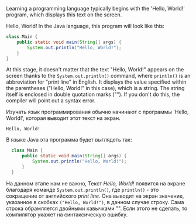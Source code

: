 Learning a programming language typically begins with the 'Hello, World!' program, which displays this text on the screen.

Hello, World!
In the Java language, this program will look like this:

```java
class Main { 
    public static void main(String[] args) {
        System.out.println("Hello, World!");
    }
}
```

At this stage, it doesn't matter that the text "Hello, World!" appears on the screen thanks to the `System.out.println()` command, where `println()` is an abbreviation for "print line" in English. It displays the value specified within the parentheses ("Hello, World!" in this case), which is a string. The string itself is enclosed in double quotation marks (""). If you don't do this, the compiler will point out a syntax error.

  
  
  


Изучать язык программирования обычно начинают с программы 'Hello, World!', которая выводит этот текст на экран.
```console
Hello, World!
```
В языке Java эта программа будет выглядеть так:
```java
  class Main { 
      public static void main(String[] args) {
          System.out.println("Hello, World!");
      }
  }
```
На данном этапе нам не важно,
Текст *Hello, World!* появится на экране благодаря команде `System.out.println()`, где `println()` - это сокращение от английского *print line*. Она выводит на экран значение, указанное в скобках `("Hello, World!")`, в данном случае строку. Сама строка обрамляется двойными кавычками "". Если этого не сделать, то компилятор укажет на синтаксическую ошибку.
